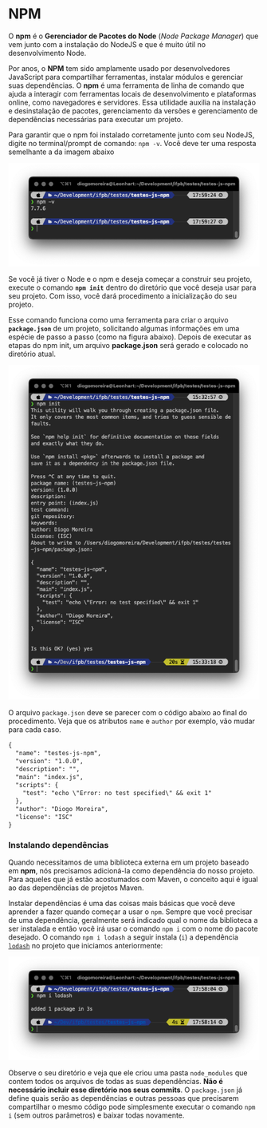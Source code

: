 # NPM

O **npm** é o **Gerenciador de Pacotes do Node** (_Node Package Manager_) que vem junto com a instalação do NodeJS e que é muito útil no desenvolvimento Node.

Por anos, o **NPM** tem sido amplamente usado por desenvolvedores JavaScript para compartilhar ferramentas, instalar módulos e gerenciar suas dependências. O **npm** é uma ferramenta de linha de comando que ajuda a interagir com ferramentas locais de desenvolvimento e plataformas online, como navegadores e servidores. Essa utilidade auxilia na instalação e desinstalação de pacotes, gerenciamento da versões e gerenciamento de dependências necessárias para executar um projeto.

Para garantir que o npm foi instalado corretamente junto com seu NodeJS, digite no terminal/prompt de comando: `npm -v`. Você deve ter uma resposta semelhante a da imagem abaixo

![](<.gitbook/assets/image (4).png>)

Se você já tiver o Node e o npm e deseja começar a construir seu projeto, execute o comando **`npm init`** dentro do diretório que você deseja usar para seu projeto. Com isso, você dará procedimento a inicialização do seu projeto.

Esse comando funciona como uma ferramenta para criar o arquivo **`package.json`** de um projeto, solicitando algumas informações em uma espécie de passo a passo (como na figura abaixo). Depois de executar as etapas do npm init, um arquivo **package.json** será gerado e colocado no diretório atual.

![](<.gitbook/assets/image (3).png>)

O arquivo `package.json` deve se parecer com o código abaixo ao final do procedimento. Veja que os atributos `name` e `author` por exemplo, vão mudar para cada caso.

```
{
  "name": "testes-js-npm",
  "version": "1.0.0",
  "description": "",
  "main": "index.js",
  "scripts": {
    "test": "echo \"Error: no test specified\" && exit 1"
  },
  "author": "Diogo Moreira",
  "license": "ISC"
}
```

### Instalando dependências

Quando necessitamos de uma biblioteca externa em um projeto baseado em **npm**, nós precisamos adicioná-la como dependência do nosso projeto. Para aqueles que já estão acostumados com Maven, o conceito aqui é igual ao das dependências de projetos Maven.

Instalar dependências é uma das coisas mais básicas que você deve aprender a fazer quando começar a usar o `npm`. Sempre que você precisar de uma dependência, geralmente será indicado qual o nome da biblioteca a ser instalada e então você irá usar o comando `npm i` com o nome do pacote desejado. O comando `npm i lodash` a seguir instala (`i`) a dependência [`lodash`](https://www.npmjs.com/package/lodash) no projeto que iniciamos anteriormente:

![](.gitbook/assets/image.png)



Observe o seu diretório e veja que ele criou uma pasta `node_modules` que contem todos os arquivos de todas as suas dependências. **Não é necessário incluir esse diretório nos seus commits**. O `package.json` já define quais serão as dependências e outras pessoas que precisarem compartilhar o mesmo código pode simplesmente executar o comando `npm i` (sem outros parâmetros) e baixar todas novamente.
